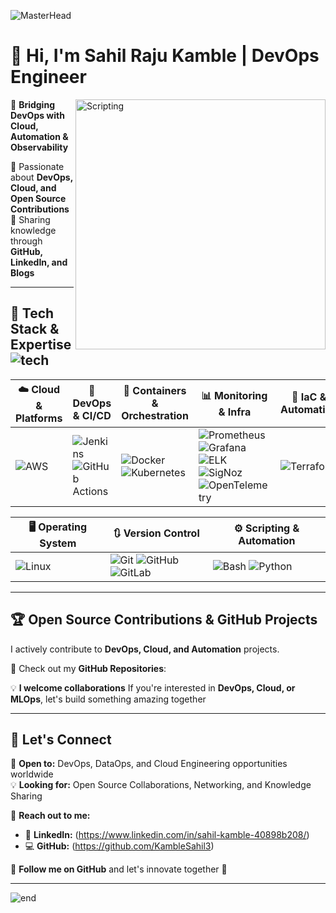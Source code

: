 ![MasterHead](https://cdn.dribbble.com/userupload/7725814/file/original-ad34e5a3d587a8a90b6586de67710225.gif)

# 👋 Hi, I'm Sahil Raju Kamble | **DevOps Engineer**  
<img align="right" alt="Scripting" width="400" src="https://cdn.dribbble.com/userupload/7725640/file/original-a2b82ab8779ece4c49df3672f7753ccb.gif">

🚀 **Bridging DevOps with Cloud, Automation & Observability**  

🔹 Passionate about **DevOps, Cloud, and Open Source Contributions**  
🔹 Sharing knowledge through **GitHub, LinkedIn, and Blogs**  

---

## 🔧 Tech Stack & Expertise  ![tech](https://imgur.com/RknLHXQ.png)

| ☁️ Cloud & Platforms | 🔧 DevOps & CI/CD | 🐳 Containers & Orchestration | 📊 Monitoring & Infra | 🚀 IaC & Automation | 🛠️ Configuration Management |
|----------------------|-------------------|-------------------------------|------------------------|---------------------|-----------------------------|
| ![AWS](https://img.shields.io/badge/AWS-%23FF9900.svg?style=for-the-badge&logo=amazon-aws&logoColor=white) | ![Jenkins](https://img.shields.io/badge/Jenkins-%232C5263.svg?style=for-the-badge&logo=jenkins&logoColor=white) <br> ![GitHub Actions](https://img.shields.io/badge/GitHub%20Actions-%232671E5.svg?style=for-the-badge&logo=githubactions&logoColor=white) | ![Docker](https://img.shields.io/badge/Docker-%230db7ed.svg?style=for-the-badge&logo=docker&logoColor=white) <br> ![Kubernetes](https://img.shields.io/badge/Kubernetes-%23326ce5.svg?style=for-the-badge&logo=kubernetes&logoColor=white) | ![Prometheus](https://img.shields.io/badge/Prometheus-E6522C?style=for-the-badge&logo=Prometheus&logoColor=white) <br> ![Grafana](https://img.shields.io/badge/Grafana-%23F46800.svg?style=for-the-badge&logo=grafana&logoColor=white) <br> ![ELK](https://img.shields.io/badge/ELK-005571?style=for-the-badge&logo=elastic&logoColor=white) <br> ![SigNoz](https://img.shields.io/badge/SigNoz-FF6D00?style=for-the-badge&logo=data&logoColor=white) <br> ![OpenTelemetry](https://img.shields.io/badge/OpenTelemetry-3D3D3D?style=for-the-badge&logo=opentelemetry&logoColor=white) | ![Terraform](https://img.shields.io/badge/Terraform-%235835CC.svg?style=for-the-badge&logo=terraform&logoColor=white) |  |


| 🖥️ Operating System | 🔃 Version Control | ⚙️ Scripting & Automation |
|---------------------|--------------------|----------------------------|
| ![Linux](https://img.shields.io/badge/Linux-%23000000.svg?style=for-the-badge&logo=linux&logoColor=white) | ![Git](https://img.shields.io/badge/Git-%23F05033.svg?style=for-the-badge&logo=git&logoColor=white) ![GitHub](https://img.shields.io/badge/GitHub-%23181717.svg?style=for-the-badge&logo=github&logoColor=white) ![GitLab](https://img.shields.io/badge/GitLab-%23FC6D26.svg?style=for-the-badge&logo=gitlab&logoColor=white) | ![Bash](https://img.shields.io/badge/Bash-%234EAA25.svg?style=for-the-badge&logo=gnu-bash&logoColor=white) ![Python](https://img.shields.io/badge/Python-%233776AB.svg?style=for-the-badge&logo=python&logoColor=white) |
---

## 🏆 **Open Source Contributions & GitHub Projects**  

I actively contribute to **DevOps, Cloud, and Automation** projects.  

🚀 Check out my **GitHub Repositories**:  


💡 **I welcome collaborations** If you're interested in **DevOps, Cloud, or MLOps**, let's build something amazing together  

---

## 📢 **Let's Connect**  

💼 **Open to:** DevOps, DataOps, and Cloud Engineering opportunities worldwide  
💡 **Looking for:** Open Source Collaborations, Networking, and Knowledge Sharing  

📩 **Reach out to me:**  
- 🔗 **LinkedIn:** (https://www.linkedin.com/in/sahil-kamble-40898b208/)  
- 💻 **GitHub:** (https://github.com/KambleSahil3)    

🚀 **Follow me on GitHub** and let's innovate together 🎯

---

![end](https://imgur.com/meVJnmd.png)
